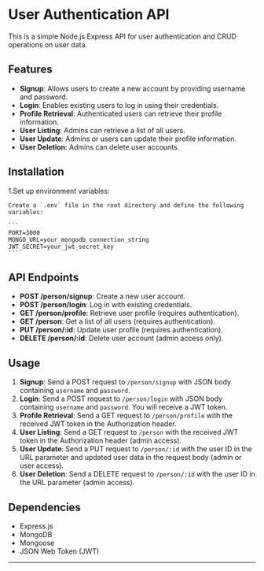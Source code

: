 # User Authentication API

This is a simple Node.js Express API for user authentication and CRUD operations on user data.

## Features

- **Signup**: Allows users to create a new account by providing username and password.
- **Login**: Enables existing users to log in using their credentials.
- **Profile Retrieval**: Authenticated users can retrieve their profile information.
- **User Listing**: Admins can retrieve a list of all users.
- **User Update**: Admins or users can update their profile information.
- **User Deletion**: Admins can delete user accounts.

## Installation

1.Set up environment variables:

    Create a `.env` file in the root directory and define the following variables:

    ```
    PORT=3000
    MONGO_URL=your_mongodb_connection_string
    JWT_SECRET=your_jwt_secret_key
    ```



## API Endpoints

- **POST /person/signup**: Create a new user account.
- **POST /person/login**: Log in with existing credentials.
- **GET /person/profile**: Retrieve user profile (requires authentication).
- **GET /person**: Get a list of all users (requires authentication).
- **PUT /person/:id**: Update user profile (requires authentication).
- **DELETE /person/:id**: Delete user account (admin access only).

## Usage

1. **Signup**: Send a POST request to `/person/signup` with JSON body containing `username` and `password`.
2. **Login**: Send a POST request to `/person/login` with JSON body containing `username` and `password`. You will receive a JWT token.
3. **Profile Retrieval**: Send a GET request to `/person/profile` with the received JWT token in the Authorization header.
4. **User Listing**: Send a GET request to `/person` with the received JWT token in the Authorization header (admin access).
5. **User Update**: Send a PUT request to `/person/:id` with the user ID in the URL parameter and updated user data in the request body (admin or user access).
6. **User Deletion**: Send a DELETE request to `/person/:id` with the user ID in the URL parameter (admin access).

## Dependencies

- Express.js
- MongoDB
- Mongoose
- JSON Web Token (JWT)

---
